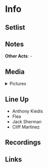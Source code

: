 # Info

## Setlist

## Notes

**Other Acts**: -

## Media 

<details>
  <summary>Pictures</summary>
  <img alt="Flyer" title="Flyer" src="19841113f.jpg" height="200" />
</details>

## Line Up

* Anthony Kiedis
* Flea
* Jack Sherman
* Cliff Martinez

## Recordings

## Links